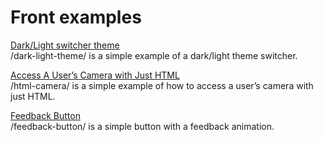 # Front examples

[Dark/Light switcher theme](https://github.com/samueletur/front-examples/blob/master/resources/views/dark_light_theme.blade.php)  
/dark-light-theme/ is a simple example of a dark/light theme switcher.

[Access A User’s Camera with Just HTML](https://github.com/samueletur/front-examples/blob/master/resources/views/html_camera.blade.php)  
/html-camera/ is a simple example of how to access a user’s camera with just HTML.

[Feedback Button](https://github.com/samueletur/front-examples/blob/master/resources/views/feedback_button.blade.php)  
/feedback-button/ is a simple button with a feedback animation.